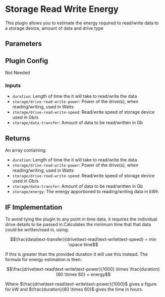 # Storage Read Write Energy

This plugin allows you to estimate the energy required to read/write data to a storage device, amount of data and drive type

## Parameters

## Plugin Config

Not Needed

### Inputs

- `duration`: Length of time the it will take to read/write the data
- `storage/drive-read-write-power`: Power of the drive(s), when reading/writing, used in Watts
- `storage/drive-read-write-speed`: Read/write speed of storage device used in Gb/s
- `storage/data-transfer`: Amount of data to be read/written in Gb

## Returns

An array containing:

- `duration`: Length of time the it will take to read/write the data
- `storage/drive-read-write-power`: Power of the drive(s), when reading/writing, used in Watts
- `storage/drive-read-write-speed`: Read/write speed of storage device used in Gb/s
- `storage/data-transfer`: Amount of data to be read/written in Gb
- `storage/energy`: The energy apportioned to reading/writing data in kWh

## IF Implementation

To avoid tying the plugin to any point in time data, it requires the individual drive details to be passed in.Calculates the minimum time that that data could be written/read in, using:

$$\frac{data\text-transfer}{drive\text-read\text-write\text-speed} = min \space time$$

If this is greater than the provided duration it will use this instead. The formula for energy estimation is then:

$$\frac{drive\text-read\text-write\text-power}{1000} \times \frac{duration}{60 \times 60} = energy$$

Where $\frac{drive\text-read\text-write\text-power}{1000}$ gives a figure for kW and $\frac{duration}{60 \times 60}$ gives the time in hours. 
